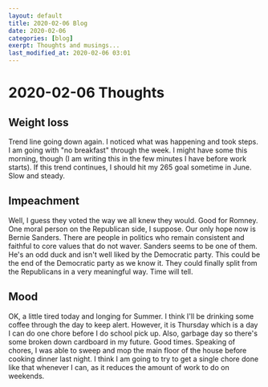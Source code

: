 ```yaml
---
layout: default
title: 2020-02-06 Blog
date: 2020-02-06
categories: [blog]
exerpt: Thoughts and musings...
last_modified_at: 2020-02-06 03:01
---
```

# 2020-02-06 Thoughts

## Weight loss 

Trend line going down again. I noticed what was happening and took steps. I am going with "no breakfast" through the week. I might have some this morning, though (I am writing this in the few minutes I have before work starts). If this trend continues, I should hit my 265 goal sometime in June. Slow and steady. 

## Impeachment

Well, I guess they voted the way we all knew they would. Good for Romney. One moral person on the Republican side, I suppose. Our only hope now is Bernie Sanders. There are people in politics who remain consistent and faithful to core values that do not waver. Sanders seems to be one of them. He's an odd duck and isn't well liked by the Democratic party. This could be the end of the Democratic party as we know it. They could finally split from the Republicans in a very meaningful way. Time will tell.

## Mood

OK, a little tired today and longing for Summer. I think I'll be drinking some coffee through the day to keep alert. However, it is Thursday which is a day I can do one chore before I do school pick up. Also, garbage day so there's some broken down cardboard in my future. Good times. Speaking of chores, I was able to sweep and mop the main floor of the house before cooking dinner last night. I think I am going to try to get a single chore done like that whenever I can, as it reduces the amount of work to do on weekends. 